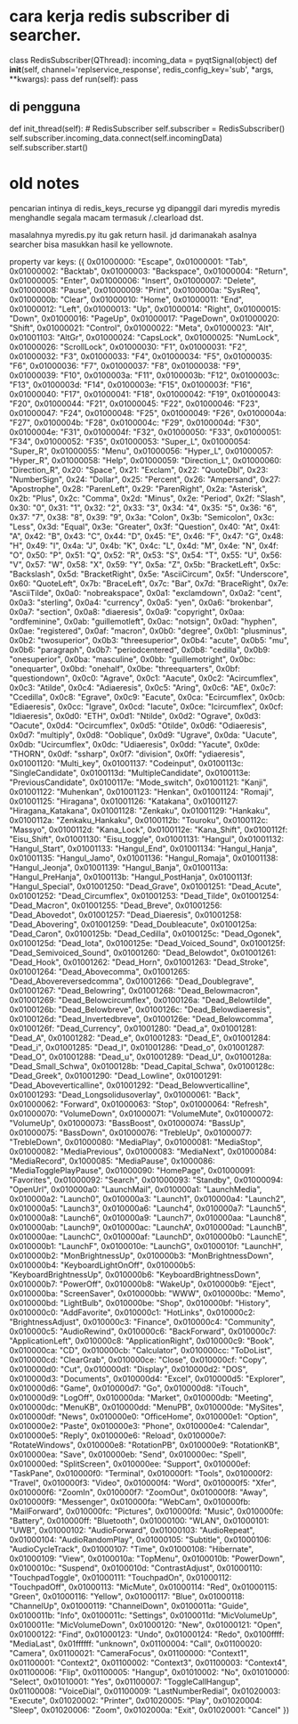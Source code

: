 # cara kerja redis subscriber di searcher.
class RedisSubscriber(QThread):
    incoming_data = pyqtSignal(object)
    def __init__(self, channel='replservice_response', redis_config_key='sub', *args, **kwargs):
        pass
    def run(self):
        pass
## di pengguna
  def init_thread(self):
    # RedisSubscriber
    self.subscriber = RedisSubscriber()
    self.subscriber.incoming_data.connect(self.incomingData)
    self.subscriber.start()
# old notes
pencarian intinya di redis_keys_recurse
yg dipanggil dari myredis
myredis menghandle segala macam termasuk /.clearload dst.

masalahnya myredis.py itu gak return hasil.
jd darimanakah asalnya searcher bisa masukkan hasil ke yellownote.

property var keys: ({
0x01000000: "Escape",
0x01000001: "Tab",
0x01000002: "Backtab",
0x01000003: "Backspace",
0x01000004: "Return",
0x01000005: "Enter", 0x01000006: "Insert", 0x01000007: "Delete", 0x01000008: "Pause", 0x01000009: "Print",
0x0100000a: "SysReq", 0x0100000b: "Clear", 0x01000010: "Home", 0x01000011: "End", 0x01000012: "Left",
0x01000013: "Up", 0x01000014: "Right", 0x01000015: "Down", 0x01000016: "PageUp", 0x01000017: "PageDown",
0x01000020: "Shift", 0x01000021: "Control", 0x01000022: "Meta", 0x01000023: "Alt", 0x01001103: "AltGr",
0x01000024: "CapsLock", 0x01000025: "NumLock", 0x01000026: "ScrollLock", 0x01000030: "F1", 0x01000031: "F2",
0x01000032: "F3", 0x01000033: "F4", 0x01000034: "F5", 0x01000035: "F6", 0x01000036: "F7", 0x01000037: "F8", 0x01000038: "F9", 0x01000039: "F10", 0x0100003a: "F11", 0x0100003b: "F12", 0x0100003c: "F13", 0x0100003d: "F14", 0x0100003e: "F15", 0x0100003f: "F16", 0x01000040: "F17", 0x01000041: "F18", 0x01000042: "F19", 0x01000043: "F20", 0x01000044: "F21", 0x01000045: "F22", 0x01000046: "F23", 0x01000047: "F24", 0x01000048: "F25", 0x01000049: "F26", 0x0100004a: "F27", 0x0100004b: "F28", 0x0100004c: "F29", 0x0100004d: "F30", 0x0100004e: "F31", 0x0100004f: "F32", 0x01000050: "F33", 0x01000051: "F34", 0x01000052: "F35", 0x01000053: "Super_L", 0x01000054: "Super_R", 0x01000055: "Menu", 0x01000056: "Hyper_L", 0x01000057: "Hyper_R", 0x01000058: "Help", 0x01000059: "Direction_L", 0x01000060: "Direction_R", 0x20: "Space", 0x21: "Exclam", 0x22: "QuoteDbl", 0x23: "NumberSign", 0x24: "Dollar", 0x25: "Percent", 0x26: "Ampersand", 0x27: "Apostrophe", 0x28: "ParenLeft", 0x29: "ParenRight", 0x2a: "Asterisk", 0x2b: "Plus", 0x2c: "Comma", 0x2d: "Minus", 0x2e: "Period", 0x2f: "Slash", 0x30: "0", 0x31: "1", 0x32: "2", 0x33: "3", 0x34: "4", 0x35: "5", 0x36: "6", 0x37: "7", 0x38: "8", 0x39: "9", 0x3a: "Colon", 
0x3b: "Semicolon",
0x3c: "Less", 0x3d: "Equal", 0x3e: "Greater", 0x3f: "Question", 0x40: "At", 0x41: "A", 0x42: "B", 0x43: "C",
0x44: "D", 0x45: "E", 0x46: "F", 0x47: "G", 0x48: "H", 0x49: "I", 0x4a: "J",
0x4b: "K", 0x4c: "L", 0x4d: "M", 0x4e: "N", 0x4f: "O",
0x50: "P", 0x51: "Q", 0x52: "R", 0x53: "S", 0x54: "T", 0x55: "U", 0x56: "V", 0x57: "W", 0x58: "X",
0x59: "Y", 0x5a: "Z", 0x5b: "BracketLeft", 0x5c: "Backslash", 0x5d: "BracketRight", 0x5e: "AsciiCircum",
0x5f: "Underscore", 0x60: "QuoteLeft", 0x7b: "BraceLeft", 0x7c: "Bar", 0x7d: "BraceRight",
0x7e: "AsciiTilde", 0x0a0: "nobreakspace", 0x0a1: "exclamdown", 0x0a2: "cent", 0x0a3: "sterling",
0x0a4: "currency", 0x0a5: "yen", 0x0a6: "brokenbar", 0x0a7: "section", 0x0a8: "diaeresis",
0x0a9: "copyright", 0x0aa: "ordfeminine", 0x0ab: "guillemotleft", 0x0ac: "notsign", 0x0ad: "hyphen",
0x0ae: "registered", 0x0af: "macron", 0x0b0: "degree", 0x0b1: "plusminus", 0x0b2: "twosuperior",
0x0b3: "threesuperior", 0x0b4: "acute", 0x0b5: "mu", 0x0b6: "paragraph", 0x0b7: "periodcentered",
0x0b8: "cedilla", 0x0b9: "onesuperior", 0x0ba: "masculine", 0x0bb: "guillemotright", 0x0bc: "onequarter",
0x0bd: "onehalf", 0x0be: "threequarters", 0x0bf: "questiondown", 0x0c0: "Agrave", 0x0c1: "Aacute",
0x0c2: "Acircumflex", 0x0c3: "Atilde", 0x0c4: "Adiaeresis", 0x0c5: "Aring", 0x0c6: "AE", 0x0c7: "Ccedilla",
0x0c8: "Egrave", 0x0c9: "Eacute", 0x0ca: "Ecircumflex", 0x0cb: "Ediaeresis", 0x0cc: "Igrave",
0x0cd: "Iacute", 0x0ce: "Icircumflex", 0x0cf: "Idiaeresis", 0x0d0: "ETH", 0x0d1: "Ntilde",
0x0d2: "Ograve",
0x0d3: "Oacute", 0x0d4: "Ocircumflex", 0x0d5: "Otilde", 0x0d6: "Odiaeresis",
0x0d7: "multiply", 0x0d8: "Ooblique", 0x0d9: "Ugrave", 0x0da: "Uacute", 0x0db: "Ucircumflex",
0x0dc: "Udiaeresis", 0x0dd: "Yacute", 0x0de: "THORN", 0x0df: "ssharp", 0x0f7: "division",
0x0ff: "ydiaeresis", 0x01001120: "Multi_key", 0x01001137: "Codeinput",
0x0100113c: "SingleCandidate", 0x0100113d: "MultipleCandidate", 0x0100113e: "PreviousCandidate",
0x0100117e: "Mode_switch", 0x01001121: "Kanji", 0x01001122: "Muhenkan",
0x01001123: "Henkan", 0x01001124: "Romaji", 0x01001125: "Hiragana",
0x01001126: "Katakana", 0x01001127: "Hiragana_Katakana",
0x01001128: "Zenkaku", 0x01001129: "Hankaku", 0x0100112a: "Zenkaku_Hankaku", 0x0100112b: "Touroku",
0x0100112c: "Massyo", 0x0100112d: "Kana_Lock", 0x0100112e: "Kana_Shift", 0x0100112f: "Eisu_Shift",
0x01001130: "Eisu_toggle", 0x01001131: "Hangul", 0x01001132: "Hangul_Start", 0x01001133: "Hangul_End",
0x01001134: "Hangul_Hanja", 0x01001135: "Hangul_Jamo", 0x01001136: "Hangul_Romaja",
0x01001138: "Hangul_Jeonja", 0x01001139: "Hangul_Banja", 0x0100113a: "Hangul_PreHanja",
0x0100113b: "Hangul_PostHanja", 0x0100113f: "Hangul_Special", 0x01001250: "Dead_Grave",
0x01001251: "Dead_Acute", 0x01001252: "Dead_Circumflex", 0x01001253: "Dead_Tilde",
0x01001254: "Dead_Macron", 0x01001255: "Dead_Breve", 0x01001256: "Dead_Abovedot",
0x01001257: "Dead_Diaeresis", 0x01001258: "Dead_Abovering", 0x01001259: "Dead_Doubleacute",
0x0100125a: "Dead_Caron", 0x0100125b: "Dead_Cedilla", 0x0100125c: "Dead_Ogonek",
0x0100125d: "Dead_Iota", 0x0100125e: "Dead_Voiced_Sound", 0x0100125f: "Dead_Semivoiced_Sound",
0x01001260: "Dead_Belowdot", 0x01001261: "Dead_Hook", 0x01001262: "Dead_Horn", 0x01001263: "Dead_Stroke",
0x01001264: "Dead_Abovecomma", 0x01001265: "Dead_Abovereversedcomma", 0x01001266: "Dead_Doublegrave",
0x01001267: "Dead_Belowring", 0x01001268: "Dead_Belowmacron", 0x01001269: "Dead_Belowcircumflex",
0x0100126a: "Dead_Belowtilde", 0x0100126b: "Dead_Belowbreve", 0x0100126c: "Dead_Belowdiaeresis",
0x0100126d: "Dead_Invertedbreve", 0x0100126e: "Dead_Belowcomma", 0x0100126f: "Dead_Currency",
0x01001280: "Dead_a", 0x01001281: "Dead_A", 0x01001282: "Dead_e", 0x01001283: "Dead_E",
0x01001284: "Dead_i", 0x01001285: "Dead_I", 0x01001286: "Dead_o", 0x01001287: "Dead_O",
0x01001288: "Dead_u", 0x01001289: "Dead_U", 0x0100128a: "Dead_Small_Schwa", 0x0100128b: "Dead_Capital_Schwa",
0x0100128c: "Dead_Greek", 0x01001290: "Dead_Lowline", 0x01001291: "Dead_Aboveverticalline",
0x01001292: "Dead_Belowverticalline", 0x01001293: "Dead_Longsolidusoverlay",
0x01000061: "Back", 0x01000062: "Forward", 0x01000063: "Stop",
0x01000064: "Refresh",
0x01000070: "VolumeDown", 0x01000071: "VolumeMute", 0x01000072: "VolumeUp", 0x01000073: "BassBoost",
0x01000074: "BassUp", 0x01000075: "BassDown", 0x01000076: "TrebleUp", 0x01000077: "TrebleDown",
0x01000080: "MediaPlay", 0x01000081: "MediaStop", 0x01000082: "MediaPrevious", 0x01000083: "MediaNext", 0x01000084: "MediaRecord", 0x1000085: "MediaPause",
0x1000086: "MediaTogglePlayPause", 0x01000090: "HomePage", 0x01000091: "Favorites", 0x01000092: "Search", 0x01000093: "Standby", 0x01000094: "OpenUrl", 0x010000a0: "LaunchMail", 0x010000a1: "LaunchMedia", 0x010000a2: "Launch0", 0x010000a3: "Launch1",
0x010000a4: "Launch2", 0x010000a5: "Launch3", 0x010000a6: "Launch4", 0x010000a7: "Launch5", 0x010000a8: "Launch6", 0x010000a9: "Launch7", 0x010000aa: "Launch8", 0x010000ab: "Launch9", 0x010000ac: "LaunchA", 0x010000ad: "LaunchB", 0x010000ae: "LaunchC", 0x010000af: "LaunchD", 0x010000b0: "LaunchE",
0x010000b1: "LaunchF", 0x0100010e: "LaunchG", 0x0100010f: "LaunchH", 0x010000b2: "MonBrightnessUp", 0x010000b3: "MonBrightnessDown", 0x010000b4: "KeyboardLightOnOff", 0x010000b5: "KeyboardBrightnessUp", 0x010000b6: "KeyboardBrightnessDown", 0x010000b7: "PowerOff", 0x010000b8: "WakeUp", 0x010000b9: "Eject", 0x010000ba: "ScreenSaver", 0x010000bb: "WWW", 0x010000bc: "Memo", 0x010000bd: "LightBulb", 0x010000be: "Shop",
0x010000bf: "History", 0x010000c0: "AddFavorite", 0x010000c1: "HotLinks", 0x010000c2: "BrightnessAdjust",
0x010000c3: "Finance",
0x010000c4: "Community",
0x010000c5: "AudioRewind",
0x010000c6: "BackForward",
0x010000c7: "ApplicationLeft",
0x010000c8: "ApplicationRight",
0x010000c9: "Book",
0x010000ca: "CD",
0x010000cb: "Calculator",
0x010000cc: "ToDoList",
0x010000cd: "ClearGrab",
0x010000ce: "Close",
0x010000cf: "Copy",
0x010000d0: "Cut",
0x010000d1: "Display",
0x010000d2: "DOS",
0x010000d3: "Documents",
0x010000d4: "Excel",
0x010000d5: "Explorer",
0x010000d6: "Game",
0x010000d7: "Go",
0x010000d8: "iTouch",
0x010000d9: "LogOff",
0x010000da: "Market",
0x010000db: "Meeting",
0x010000dc: "MenuKB",
0x010000dd: "MenuPB",
0x010000de: "MySites",
0x010000df: "News",
0x010000e0: "OfficeHome",
0x010000e1: "Option",
0x010000e2: "Paste",
0x010000e3: "Phone",
0x010000e4: "Calendar",
0x010000e5: "Reply",
0x010000e6: "Reload",
0x010000e7: "RotateWindows",
0x010000e8: "RotationPB",
0x010000e9: "RotationKB",
0x010000ea: "Save",
0x010000eb: "Send",
0x010000ec: "Spell",
0x010000ed: "SplitScreen",
0x010000ee: "Support",
0x010000ef: "TaskPane",
0x010000f0: "Terminal",
0x010000f1: "Tools",
0x010000f2: "Travel",
0x010000f3: "Video",
0x010000f4: "Word",
0x010000f5: "Xfer",
0x010000f6: "ZoomIn",
0x010000f7: "ZoomOut",
0x010000f8: "Away",
0x010000f9: "Messenger",
0x010000fa: "WebCam",
0x010000fb: "MailForward",
0x010000fc: "Pictures",
0x010000fd: "Music",
0x010000fe: "Battery",
0x010000ff: "Bluetooth",
0x01000100: "WLAN",
0x01000101: "UWB",
0x01000102: "AudioForward",
0x01000103: "AudioRepeat",
0x01000104: "AudioRandomPlay",
0x01000105: "Subtitle",
0x01000106: "AudioCycleTrack",
0x01000107: "Time",
0x01000108: "Hibernate",
0x01000109: "View",
0x0100010a: "TopMenu",
0x0100010b: "PowerDown",
0x0100010c: "Suspend",
0x0100010d: "ContrastAdjust",
0x01000110: "TouchpadToggle",
0x01000111: "TouchpadOn",
0x01000112: "TouchpadOff",
0x01000113: "MicMute",
0x01000114: "Red",
0x01000115: "Green",
0x01000116: "Yellow",
0x01000117: "Blue",
0x01000118: "ChannelUp",
0x01000119: "ChannelDown",
0x0100011a: "Guide",
0x0100011b: "Info",
0x0100011c: "Settings",
0x0100011d: "MicVolumeUp",
0x0100011e: "MicVolumeDown",
0x01000120: "New",
0x01000121: "Open",
0x01000122: "Find",
0x01000123: "Undo",
0x01000124: "Redo",
0x0100ffff: "MediaLast",
0x01ffffff: "unknown",
0x01100004: "Call",
0x01100020: "Camera",
0x01100021: "CameraFocus",
0x01100000: "Context1",
0x01100001: "Context2",
0x01100002: "Context3",
0x01100003: "Context4",
0x01100006: "Flip",
0x01100005: "Hangup",
0x01010002: "No",
0x01010000: "Select",
0x01010001: "Yes",
0x01100007: "ToggleCallHangup",
0x01100008: "VoiceDial",
0x01100009: "LastNumberRedial",
0x01020003: "Execute",
0x01020002: "Printer",
0x01020005: "Play",
0x01020004: "Sleep",
0x01020006: "Zoom",
0x0102000a: "Exit",
0x01020001: "Cancel"
})